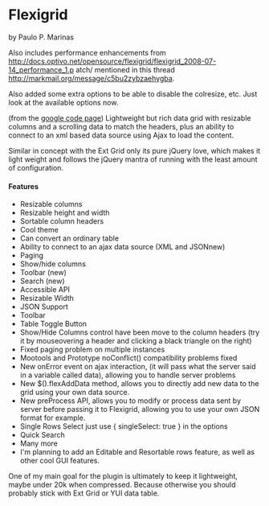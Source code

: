 # Flexigrid

by Paulo P. Marinas

Also includes performance enhancements from
http://docs.optivo.net/opensource/flexigrid/flexigrid_2008-07-14_performance_1.p
atch/ mentioned in this thread http://markmail.org/message/c5bu2zybzaehygba.

Also added some extra options to be able to disable the colresize, etc.
Just look at the available options now.

(from the [google code page](http://code.google.com/p/flexigrid/))
Lightweight but rich data grid with resizable columns and a scrolling data to match the headers, plus an ability to connect to an xml based data source using Ajax to load the content.

Similar in concept with the Ext Grid only its pure jQuery love, which makes it light weight and follows the jQuery mantra of running with the least amount of configuration.

#### Features

* Resizable columns
* Resizable height and width
* Sortable column headers
* Cool theme
* Can convert an ordinary table
* Ability to connect to an ajax data source (XML and JSONnew)
* Paging
* Show/hide columns
* Toolbar (new)
* Search (new)
* Accessible API
* Resizable Width
* JSON Support
* Toolbar
* Table Toggle Button
* Show/Hide Columns control have been move to the column headers (try it by mouseovering a header and clicking a black triangle on the right)
* Fixed paging problem on multiple instances
* Mootools and Prototype noConflict() compatibility problems fixed
* New onError event on ajax interaction, (it will pass what the server said in a variable called data), allowing you to handle server problems
* New $().flexAddData method, allows you to directly add new data to the grid using your own data source.
* New preProcess API, allows you to modify or process data sent by server before passing it to Flexigrid, allowing you to use your own JSON format for example.
* Single Rows Select just use { singleSelect: true } in the options
* Quick Search
* Many more
* I'm planning to add an Editable and Resortable rows feature, as well as other cool GUI features.

One of my main goal for the plugin is ultimately to keep it lightweight, maybe under 20k when compressed. Because otherwise you should probably stick with Ext Grid or YUI data table.
